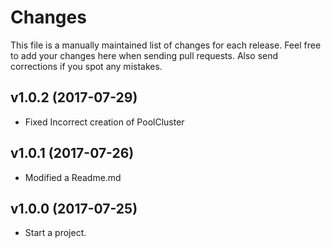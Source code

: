 # Changes

This file is a manually maintained list of changes for each release. Feel free
to add your changes here when sending pull requests. Also send corrections if
you spot any mistakes.

## v1.0.2 (2017-07-29)

* Fixed Incorrect creation of PoolCluster

## v1.0.1 (2017-07-26)

* Modified a Readme.md

## v1.0.0 (2017-07-25)

* Start a project.
